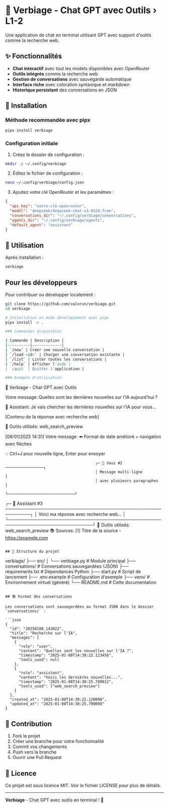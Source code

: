 # 🤖 Verbiage - Chat GPT avec Outils › L1-2

Une application de chat en terminal utilisant GPT avec support d'outils comme la recherche web.

## ✨ Fonctionnalités

- **Chat interactif** avec tout les models disponibles avec OpenRouter
- **Outils intégrés** comme la recherche web
- **Gestion de conversations** avec sauvegarde automatique
- **Interface riche** avec coloration syntaxique et markdown
- **Historique persistant** des conversations en JSON

## 🚀 Installation

### Méthode recommandée avec pipx
```bash
pipx install verbiage
```

### Configuration initiale
1. Créez le dossier de configuration :
```bash
mkdir -p ~/.config/verbiage
```

2. Éditez le fichier de configuration :
```bash
nano ~/.config/verbiage/config.json
```

3. Ajoutez votre clé OpenRouter et les paramètres :
```json
{
  "api_key": "votre-clé-openrouter",
  "model": "deepseek/deepseek-chat-v3-0324:free",
  "conversations_dir": "~/.config/verbiage/conversations",
  "agents_dir": "~/.config/verbiage/agents",
  "default_agent": "assistant"
}
```

## 🎯 Utilisation
Après installation :
```bash
verbiage
```

## Pour les développeurs
Pour contribuer ou développer localement :

```bash
git clone https://github.com/valorun/verbiage.git
cd verbiage

# Installation en mode développement avec pipx
pipx install -e .

### Commandes disponibles

| Commande | Description |
|----------|-------------|
| `/new` | Créer une nouvelle conversation |
| `/load <id>` | Charger une conversation existante |
| `/list` | Lister toutes les conversations |
| `/help` | Afficher l'aide |
| `/quit` | Quitter l'application |

### Exemple d'utilisation

```
🤖 Verbiage - Chat GPT avec Outils

Votre message: Quelles sont les dernières nouvelles sur l'IA aujourd'hui ?

🤖 Assistant:
Je vais chercher les dernières nouvelles sur l'IA pour vous...

[Contenu de la réponse avec recherche web]

🔧 Outils utilisés: web_search_preview

[08/01/2025 14:31] Votre message: ⬅️ Format de date amélioré + navigation avec flèches

💡 Ctrl+J pour nouvelle ligne, Enter pour envoyer

                                            ┌─ 👤 Vous #2 ─────────────────┐
                                            │ Message multi-ligne          │
                                            │ avec plusieurs paragraphes   │
                                            └──────────────────────────────┘

┌─ 🤖 Assistant #3 ──────────────────────────────────────────────────────────┐
│ Voici ma réponse avec recherche web...                                     │
└─────────────────────────────────────────────────────────────────────────────┘
🔧 Outils utilisés: web_search_preview
📚 Sources:
  [1] Titre de la source - https://example.com
```

## 📁 Structure du projet

```
verbiage/
├── src/
│   └── verbiage.py      # Module principal
├── conversations/       # Conversations sauvegardées (JSON)
├── requirements.txt     # Dépendances Python
├── start.py             # Script de lancement
├── .env.example        # Configuration d'exemple
├── venv/               # Environnement virtuel (généré)
└── README.md           # Cette documentation
```

## 🛠️ Format des conversations

Les conversations sont sauvegardées au format JSON dans le dossier `conversations/` :

```json
{
  "id": "20250108_143022",
  "title": "Recherche sur l'IA",
  "messages": [
    {
      "role": "user",
      "content": "Quelles sont les nouvelles sur l'IA ?",
      "timestamp": "2025-01-08T14:30:22.123456",
      "tools_used": null
    },
    {
      "role": "assistant",
      "content": "Voici les dernières nouvelles...",
      "timestamp": "2025-01-08T14:30:25.789012",
      "tools_used": ["web_search_preview"]
    }
  ],
  "created_at": "2025-01-08T14:30:22.120000",
  "updated_at": "2025-01-08T14:30:25.790000"
}
```

## 🤝 Contribution

1. Fork le projet
2. Créer une branche pour votre fonctionnalité
3. Commit vos changements
4. Push vers la branche
5. Ouvrir une Pull Request

## 📄 Licence

Ce projet est sous licence MIT. Voir le fichier LICENSE pour plus de détails.

---

**Verbiage** - Chat GPT avec outils en terminal ! 🤖
